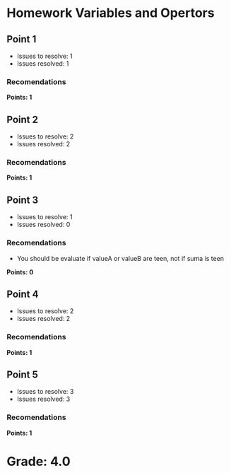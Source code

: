 # Homework Variables and Opertors

## Point 1

* Issues to resolve: 1
* Issues resolved: 1

### Recomendations

__Points: 1__

## Point 2

* Issues to resolve: 2
* Issues resolved: 2

### Recomendations

__Points: 1__

## Point 3

* Issues to resolve: 1
* Issues resolved: 0

### Recomendations

* You should be evaluate if valueA or valueB are teen, not if suma is teen
   
__Points: 0__

## Point 4

* Issues to resolve: 2
* Issues resolved: 2

### Recomendations

__Points: 1__

## Point 5

* Issues to resolve: 3
* Issues resolved: 3

### Recomendations

__Points: 1__

# Grade: 4.0

